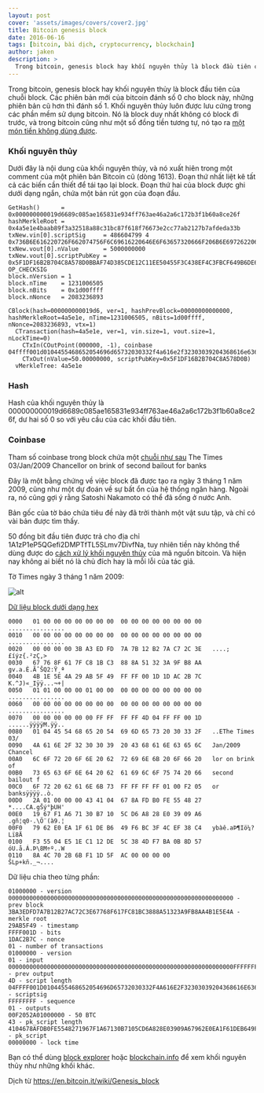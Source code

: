 ```yaml
---
layout: post
cover: 'assets/images/covers/cover2.jpg'
title: Bitcoin genesis block
date: 2016-06-16
tags: [bitcoin, bài dịch, cryptocurrency, blockchain]
author: jaken
description: >
  Trong bitcoin, genesis block hay khối nguyên thủy là block đầu tiên của chuỗi block. Các phiên bản mới của bitcoin đánh số 0 cho block này, những phiên bản cũ hơn thì đánh số 1. Khối nguyên thủy luôn được lưu cứng trong các phần mềm sử dụng bitcoin. Nó là block duy nhất không có block đi trước, và trong bitcoin cũng như một số đồng tiền tương tự, nó tạo ra một món tiền không dùng được.
---
```


Trong bitcoin, genesis block hay khối nguyên thủy là block đầu tiên của chuỗi block. Các phiên bản mới của bitcoin đánh số 0 cho block này, những phiên bản cũ hơn thì đánh số 1. Khối nguyên thủy luôn được lưu cứng trong các phần mềm sử dụng bitcoin. Nó là block duy nhất không có block đi trước, và trong bitcoin cũng như một số đồng tiền tương tự, nó tạo ra [một món tiền không dùng được](https://www.reddit.com/r/Bitcoin/comments/1nc13r/the_first_50btc_block_reward_cant_be_spend_why/).

### Khối nguyên thủy
Dưới đây là nội dung của khối nguyên thủy, và nó xuất hiên trong một comment của một phiên bản Bitcoin cũ (dòng 1613). Đoạn thứ nhất liệt kê tất cả các biến cần thiết để tái tạo lại block. Đoạn thứ hai của block được ghi dưới dạng ngắn, chứa một bản rút gọn của đoạn đầu.
```
GetHash()      = 0x000000000019d6689c085ae165831e934ff763ae46a2a6c172b3f1b60a8ce26f
hashMerkleRoot = 0x4a5e1e4baab89f3a32518a88c31bc87f618f76673e2cc77ab2127b7afdeda33b
txNew.vin[0].scriptSig     = 486604799 4 0x736B6E616220726F662074756F6C69616220646E6F63657320666F206B6E697262206E6F20726F6C6C65636E61684320393030322F6E614A2F33302073656D695420656854
txNew.vout[0].nValue       = 5000000000
txNew.vout[0].scriptPubKey = 0x5F1DF16B2B704C8A578D0BBAF74D385CDE12C11EE50455F3C438EF4C3FBCF649B6DE611FEAE06279A60939E028A8D65C10B73071A6F16719274855FEB0FD8A6704 OP_CHECKSIG
block.nVersion = 1
block.nTime    = 1231006505
block.nBits    = 0x1d00ffff
block.nNonce   = 2083236893

CBlock(hash=000000000019d6, ver=1, hashPrevBlock=00000000000000, hashMerkleRoot=4a5e1e, nTime=1231006505, nBits=1d00ffff, nNonce=2083236893, vtx=1)
  CTransaction(hash=4a5e1e, ver=1, vin.size=1, vout.size=1, nLockTime=0)
    CTxIn(COutPoint(000000, -1), coinbase 04ffff001d0104455468652054696d65732030332f4a616e2f32303039204368616e63656c6c6f72206f6e206272696e6b206f66207365636f6e64206261696c6f757420666f722062616e6b73)
    CTxOut(nValue=50.00000000, scriptPubKey=0x5F1DF16B2B704C8A578D0B)
  vMerkleTree: 4a5e1e
```
### Hash
Hash của khối nguyên thủy là 000000000019d6689c085ae165831e934ff763ae46a2a6c172b3f1b60a8ce26f, dư hai số 0 so với yêu cầu của các khối đầu tiên.

### Coinbase
Tham số coinbase trong block chứa một [chuỗi như sau](http://web.archive.org/web/20140309004338/http://uk.reuters.com/article/2009/01/03/idUKPTIP32510920090103)
The Times 03/Jan/2009 Chancellor on brink of second bailout for banks

Đây là một bằng chứng về việc block đã được tạo ra ngày 3 tháng 1 năm 2009, cũng như một dự đoán về sự bất ổn của hệ thống ngân hàng. Ngoài ra, nó cũng gợi ý rằng Satoshi Nakamoto có thể đã sống ở nước Anh.

Bản gốc của tờ báo chứa tiêu đề này đã trởi thành một vật sưu tập, và chỉ có vài bản được tìm thấy.

50 đồng bit đầu tiên được trả cho địa chỉ 1A1zP1eP5QGefi2DMPTfTL5SLmv7DivfNa, tuy nhiên tiền này không thể dùng được do [cách xử lý khối nguyên thủy](https://github.com/bitcoin/bitcoin/blob/9546a977d354b2ec6cd8455538e68fe4ba343a44/src/main.cpp#L1668) của mã nguồn bitcoin. Và hiện nay không ai biết nó là chủ đích hay là mỗi lỗi của tác giả.

Tờ Times ngày 3 tháng 1 năm 2009:

![alt](https://en.bitcoin.it/w/images/en/1/1d/Jonny1000thetimes.png)

[Dữ liệu block dưới dạng hex](https://bitcointalk.org/index.php?topic=52706)
```
0000   01 00 00 00 00 00 00 00  00 00 00 00 00 00 00 00   ................
0010   00 00 00 00 00 00 00 00  00 00 00 00 00 00 00 00   ................
0020   00 00 00 00 3B A3 ED FD  7A 7B 12 B2 7A C7 2C 3E   ....;£íýz{.²zÇ,>
0030   67 76 8F 61 7F C8 1B C3  88 8A 51 32 3A 9F B8 AA   gv.a.È.ÃˆŠQ2:Ÿ¸ª
0040   4B 1E 5E 4A 29 AB 5F 49  FF FF 00 1D 1D AC 2B 7C   K.^J)«_Iÿÿ...¬+|
0050   01 01 00 00 00 01 00 00  00 00 00 00 00 00 00 00   ................
0060   00 00 00 00 00 00 00 00  00 00 00 00 00 00 00 00   ................
0070   00 00 00 00 00 00 FF FF  FF FF 4D 04 FF FF 00 1D   ......ÿÿÿÿM.ÿÿ..
0080   01 04 45 54 68 65 20 54  69 6D 65 73 20 30 33 2F   ..EThe Times 03/
0090   4A 61 6E 2F 32 30 30 39  20 43 68 61 6E 63 65 6C   Jan/2009 Chancel
00A0   6C 6F 72 20 6F 6E 20 62  72 69 6E 6B 20 6F 66 20   lor on brink of 
00B0   73 65 63 6F 6E 64 20 62  61 69 6C 6F 75 74 20 66   second bailout f
00C0   6F 72 20 62 61 6E 6B 73  FF FF FF FF 01 00 F2 05   or banksÿÿÿÿ..ò.
00D0   2A 01 00 00 00 43 41 04  67 8A FD B0 FE 55 48 27   *....CA.gŠý°þUH'
00E0   19 67 F1 A6 71 30 B7 10  5C D6 A8 28 E0 39 09 A6   .gñ¦q0·.\Ö¨(à9.¦
00F0   79 62 E0 EA 1F 61 DE B6  49 F6 BC 3F 4C EF 38 C4   ybàê.aÞ¶Iö¼?Lï8Ä
0100   F3 55 04 E5 1E C1 12 DE  5C 38 4D F7 BA 0B 8D 57   óU.å.Á.Þ\8M÷º..W
0110   8A 4C 70 2B 6B F1 1D 5F  AC 00 00 00 00            ŠLp+kñ._¬....
```

Dữ liệu chia theo từng phần:
```
01000000 - version
0000000000000000000000000000000000000000000000000000000000000000 - prev block
3BA3EDFD7A7B12B27AC72C3E67768F617FC81BC3888A51323A9FB8AA4B1E5E4A - merkle root
29AB5F49 - timestamp
FFFF001D - bits
1DAC2B7C - nonce
01 - number of transactions
01000000 - version
01 - input
0000000000000000000000000000000000000000000000000000000000000000FFFFFFFF - prev output
4D - script length
04FFFF001D0104455468652054696D65732030332F4A616E2F32303039204368616E63656C6C6F72206F6E206272696E6B206F66207365636F6E64206261696C6F757420666F722062616E6B73 - scriptsig
FFFFFFFF - sequence
01 - outputs
00F2052A01000000 - 50 BTC
43 - pk_script length
4104678AFDB0FE5548271967F1A67130B7105CD6A828E03909A67962E0EA1F61DEB649F6BC3F4CEF38C4F35504E51EC112DE5C384DF7BA0B8D578A4C702B6BF11D5FAC - pk_script
00000000 - lock time
```
Bạn có thể dùng [block explorer](https://blockexplorer.com/block/000000000019d6689c085ae165831e934ff763ae46a2a6c172b3f1b60a8ce26f) hoặc [blockchain.info](https://blockchain.info/block/00000000839a8e6886ab5951d76f411475428afc90947ee320161bbf18eb6048) để xem khối nguyên thủy như những khối khác.

Dịch từ https://en.bitcoin.it/wiki/Genesis_block